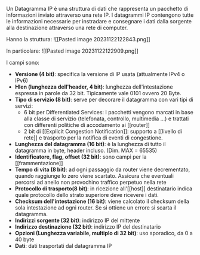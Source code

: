 Un Datagramma IP è una struttura di dati che rappresenta un pacchetto di informazioni inviato attraverso una rete IP. I datagrammi IP contengono tutte le informazioni necessarie per instradare e consegnare i dati dalla sorgente alla destinazione attraverso una rete di computer.

Hanno la struttura:
![[Pasted image 20231122122843.png]]

In particolare:
![[Pasted image 20231122122909.png]]

I campi sono:
- **Versione (4 bit)**: specifica la versione di IP usata (attualmente IPv4 o IPv6)
- **Hlen (lunghezza dell'header, 4 bit)**: lunghezza dell'intestazione espressa in parole da 32 bit. Tipicamente vale 0101 ovvero 20 Byte.
- **Tipo di servizio (8 bit)**: serve per decorare il datagramma con vari tipi di servizi:
	- 6 bit per Differentiated Services: I pacchetti vengono marcati in base alla classe di servizio (telefonata, controllo, multimedia ...) e trattati con differenti politiche di accodamento ai [[router]]
	- 2 bit di [[Explicit Congestion Notification]]: supporto a [[livello di rete]] e trasporto per la notifica di eventi di congestione.
- **Lunghezza del datagramma (16 bit)**: è la lunghezza di tutto il datagramma in byte, header incluso. (Dim. MAX = 65535)
- **Identificatore, flag, offset (32 bit)**: sono campi per la [[frammentazione]]
- **Tempo di vita (8 bit)**: ad ogni passaggio da router viene decrementato, quando raggiunge lo zero viene scartato. Assicura che eventuali percorsi ad anello non provochino traffico perpetuo nella rete
- **Protocollo di trasporto(8 bit)**: in ricezione all'[[host]] destinatario indica quale protocollo dello strato superiore deve ricevere i dati.
- **Checksum dell'intestazione (16 bit)**: viene calcolato il checksum della sola intestazione ad ogni router. Se si ottiene un errore si scarta il datagramma.
- **Indirizzi sorgente (32 bit)**: indirizzo IP del mittente
- **Indirizzo destinazione (32 bit)**: indirizzo IP del destinatario
- **Opzioni (Lunghezza variabile, multiplo di 32 bit)**: uso sporadico, da 0 a 40 byte
- **Dati**: dati trasportati dal datagramma IP
